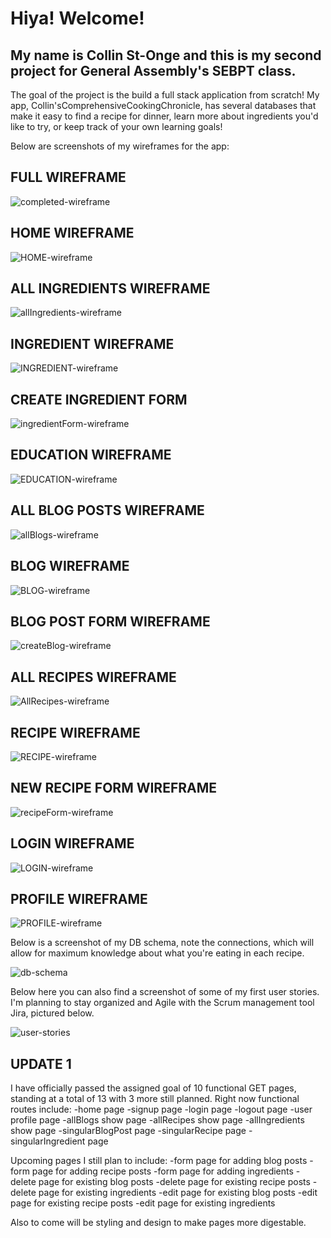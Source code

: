 # Hiya! Welcome!

## My name is Collin St-Onge and this is my second project for General Assembly's SEBPT class.

The goal of the project is the build a full stack application from scratch! My app, Collin'sComprehensiveCookingChronicle, has several databases that make it easy to find a recipe for dinner, learn more about ingredients you'd like to try, or keep track of your own learning goals!

Below are screenshots of my wireframes for the app:

## FULL WIREFRAME
![completed-wireframe](https://github.com/itspancakeman/Poject-2--FullStackApplication/assets/111628154/2f1f3d70-213d-4e03-ac33-23693328bee4)
## HOME WIREFRAME
![HOME-wireframe](https://github.com/itspancakeman/Poject-2--FullStackApplication/assets/111628154/d63e9383-3472-4018-8157-9f2ddf801a15)
## ALL INGREDIENTS WIREFRAME
![allIngredients-wireframe](https://github.com/itspancakeman/CollinsComprehensiveCookingChronicle/assets/111628154/e597de6d-245f-422b-913f-325ee6d2830f)
## INGREDIENT WIREFRAME
![INGREDIENT-wireframe](https://github.com/itspancakeman/Poject-2--FullStackApplication/assets/111628154/d9badb68-9c96-4a6c-b841-50876a961e22)
## CREATE INGREDIENT FORM
![ingredientForm-wireframe](https://github.com/itspancakeman/CollinsComprehensiveCookingChronicle/assets/111628154/9d0ca7ce-d3ca-4fc0-8c83-074885bf849f)
## EDUCATION WIREFRAME
![EDUCATION-wireframe](https://github.com/itspancakeman/Poject-2--FullStackApplication/assets/111628154/3eaef511-5c77-49b7-b736-1978fd084627)
## ALL BLOG POSTS WIREFRAME
![allBlogs-wireframe](https://github.com/itspancakeman/CollinsComprehensiveCookingChronicle/assets/111628154/f3d14533-8d07-4912-a45d-719beddcba65)
## BLOG WIREFRAME
![BLOG-wireframe](https://github.com/itspancakeman/Poject-2--FullStackApplication/assets/111628154/bbf4039e-0a7a-4325-9eab-7bb39ecbfc35)
## BLOG POST FORM WIREFRAME
![createBlog-wireframe](https://github.com/itspancakeman/CollinsComprehensiveCookingChronicle/assets/111628154/1c48dc44-fe94-48ba-ae77-d9334b4412c8)
## ALL RECIPES WIREFRAME
![AllRecipes-wireframe](https://github.com/itspancakeman/CollinsComprehensiveCookingChronicle/assets/111628154/0d750f8a-7581-4cbb-adc3-0be57183ed44)
## RECIPE WIREFRAME
![RECIPE-wireframe](https://github.com/itspancakeman/Poject-2--FullStackApplication/assets/111628154/ce2008f3-0347-496a-81de-77fff7298f30)
## NEW RECIPE FORM WIREFRAME
![recipeForm-wireframe](https://github.com/itspancakeman/CollinsComprehensiveCookingChronicle/assets/111628154/4d08284c-ea22-4158-8086-35f0ca19af12)
## LOGIN WIREFRAME
![LOGIN-wireframe](https://github.com/itspancakeman/Poject-2--FullStackApplication/assets/111628154/ab765ad5-0a13-444e-9eb2-8feab8dcef00)
## PROFILE WIREFRAME
![PROFILE-wireframe](https://github.com/itspancakeman/Poject-2--FullStackApplication/assets/111628154/0e0d412e-4487-4c18-9a67-26f70324b225)

Below is a screenshot of my DB schema, note the connections, which will allow for maximum knowledge about what you're eating in each recipe.

![db-schema](https://github.com/itspancakeman/Poject-2--FullStackApplication/assets/111628154/b561f6f8-2897-4b66-9072-96266a305719)

Below here you can also find a screenshot of some of my first user stories. I'm planning to stay organized and Agile with the Scrum management tool Jira, pictured below.

![user-stories](https://github.com/itspancakeman/Poject-2--FullStackApplication/assets/111628154/35b99315-b573-4cca-bd13-7cee5e9025dd)

## UPDATE 1
I have officially passed the assigned goal of 10 functional GET pages, standing at a total of 13 with 3 more still planned. Right now functional routes include:
-home page
-signup page
-login page
-logout page
-user profile page
-allBlogs show page
-allRecipes show page
-allIngredients show page
-singularBlogPost page
-singularRecipe page
-singularIngredient page

Upcoming pages I still plan to include:
-form page for adding blog posts
-form page for adding recipe posts
-form page for adding ingredients
-delete page for existing blog posts
-delete page for existing recipe posts
-delete page for existing ingredients
-edit page for existing blog posts
-edit page for existing recipe posts
-edit page for existing ingredients

Also to come will be styling and design to make pages more digestable.

